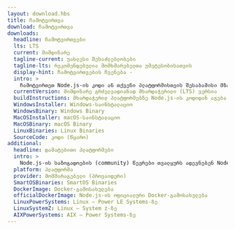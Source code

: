 ```yaml
---
layout: download.hbs
title: ჩამოტვირთვა
download: ჩამოტვირთვა
downloads:
  headline: ჩამოტვირთვები
  lts: LTS
  current: მიმდინარე
  tagline-current: უახლესი შესაძლებლობები
  tagline-lts: რეკომენდებულ­ია მომხმარებელთა უმეტესობისათვის
  display-hint: ჩამოტვირთვების ჩვენება -
  intro: >
    ჩამოტვირთეთ Node.js-ის კოდი ან თქვენი პლატფორმისთვის შესაბამისი მზა საინსტალაციო და დაიწყეთ დეველოპმენტი დღესვე.
  currentVersion: მიმდინარე გრძელვადიანად მხარდაჭერილი (LTS) ვერსია
  buildInstructions: მხარდაჭერილ პლატფორმებზე Node.js-ის კოდიდან აგება (Building)
  WindowsInstaller: Windows-საინსტალაციო
  WindowsBinary: Windows Binary
  MacOSInstaller: macOS-საინსტალაციო
  MacOSBinary: macOS Binary
  LinuxBinaries: Linux Binaries
  SourceCode: კოდი (წყარო)
additional:
  headline: დამატებითი პლატფორმები
  intro: >
    Node.js-ის საზოგადოების (community) წევრები თვალყურს ადევნებენ Node.js-ის დამატებითი პლატფორმებისათვის განკუთვნილ არაოფიციალურ ვერსიებს. გაითვალისწინეთ, რომ მსგავსი ვერსიები მხარდაჭერილი არ არის Node.js-ის მთავარი გუნდის მიერ, და შესაძლოა, არ იყოს აგებული Node.js-ის მიმდინარე ვერსიის დონეზე.
  platform: პლატფორმა
  provider: მომმარაგებელი (პროვაიდერი)
  SmartOSBinaries: SmartOS Binaries
  DockerImage: Docker-გამოსახულება
  officialDockerImage: Node.js-ის ოფიციალური Docker-გამოსახულება
  LinuxPowerSystems: Linux — Power LE Systems-ზე
  LinuxSystemZ: Linux — System z-ზე
  AIXPowerSystems: AIX — Power Systems-ზე
---
```

